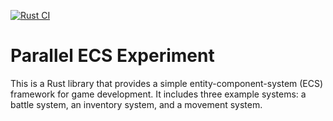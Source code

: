 [![Rust CI](https://github.com/shuimuliang/parallel-ecs-experiment/actions/workflows/rust.yml/badge.svg)](https://github.com/shuimuliang/parallel-ecs-experiment/actions/workflows/rust.yml)

# Parallel ECS Experiment

This is a Rust library that provides a simple entity-component-system (ECS) framework for game development. It includes three example systems: a battle system, an inventory system, and a movement system.
